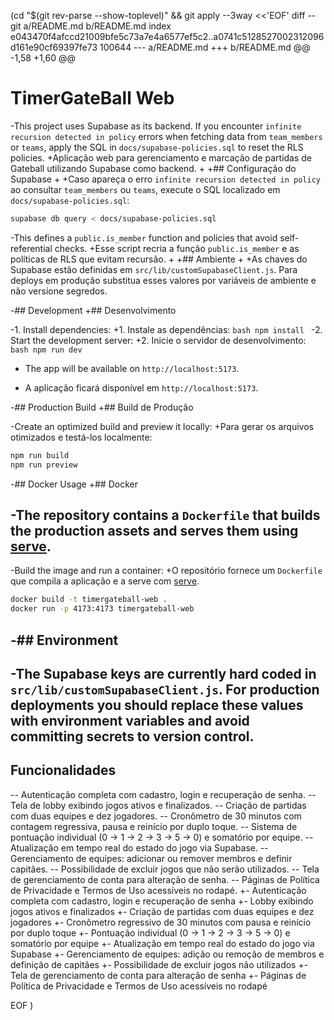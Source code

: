  (cd "$(git rev-parse --show-toplevel)" && git apply --3way <<'EOF' 
diff --git a/README.md b/README.md
index e043470f4afccd21009bfe5c73a7e4a6577ef5c2..a0741c5128527002312096d161e90cf69397fe73 100644
--- a/README.md
+++ b/README.md
@@ -1,58 +1,60 @@
 # TimerGateBall Web
 
-This project uses Supabase as its backend. If you encounter `infinite recursion detected in policy` errors when fetching data from `team_members` or `teams`, apply the SQL in `docs/supabase-policies.sql` to reset the RLS policies.
+Aplicação web para gerenciamento e marcação de partidas de Gateball utilizando Supabase como backend.
+
+## Configuração do Supabase
+
+Caso apareça o erro `infinite recursion detected in policy` ao consultar `team_members` ou `teams`, execute o SQL localizado em `docs/supabase-policies.sql`:
 
 ```bash
 supabase db query < docs/supabase-policies.sql
 ```
 
-This defines a `public.is_member` function and policies that avoid self-referential checks.
+Esse script recria a função `public.is_member` e as políticas de RLS que evitam recursão.
+
+## Ambiente
+
+As chaves do Supabase estão definidas em `src/lib/customSupabaseClient.js`. Para deploys em produção substitua esses valores por variáveis de ambiente e não versione segredos.
 
-## Development
+## Desenvolvimento
 
-1. Install dependencies:
+1. Instale as dependências:
    ```bash
    npm install
    ```
-2. Start the development server:
+2. Inicie o servidor de desenvolvimento:
    ```bash
    npm run dev
    ```
-   The app will be available on `http://localhost:5173`.
+   A aplicação ficará disponível em `http://localhost:5173`.
 
-## Production Build
+## Build de Produção
 
-Create an optimized build and preview it locally:
+Para gerar os arquivos otimizados e testá-los localmente:
 
 ```bash
 npm run build
 npm run preview
 ```
 
-## Docker Usage
+## Docker
 
-The repository contains a `Dockerfile` that builds the production assets and serves them using [serve](https://www.npmjs.com/package/serve).
-
-Build the image and run a container:
+O repositório fornece um `Dockerfile` que compila a aplicação e a serve com [serve](https://www.npmjs.com/package/serve).
 
 ```bash
 docker build -t timergateball-web .
 docker run -p 4173:4173 timergateball-web
 ```
 
-## Environment
-
-The Supabase keys are currently hard coded in `src/lib/customSupabaseClient.js`. For production deployments you should replace these values with environment variables and avoid committing secrets to version control.
-
 ## Funcionalidades
 
-- Autenticação completa com cadastro, login e recuperação de senha.
-- Tela de lobby exibindo jogos ativos e finalizados.
-- Criação de partidas com duas equipes e dez jogadores.
-- Cronômetro de 30 minutos com contagem regressiva, pausa e reinício por duplo toque.
-- Sistema de pontuação individual (0 → 1 → 2 → 3 → 5 → 0) e somatório por equipe.
-- Atualização em tempo real do estado do jogo via Supabase.
-- Gerenciamento de equipes: adicionar ou remover membros e definir capitães.
-- Possibilidade de excluir jogos que não serão utilizados.
-- Tela de gerenciamento de conta para alteração de senha.
-- Páginas de Política de Privacidade e Termos de Uso acessíveis no rodapé.
+- Autenticação completa com cadastro, login e recuperação de senha
+- Lobby exibindo jogos ativos e finalizados
+- Criação de partidas com duas equipes e dez jogadores
+- Cronômetro regressivo de 30 minutos com pausa e reinício por duplo toque
+- Pontuação individual (0 → 1 → 2 → 3 → 5 → 0) e somatório por equipe
+- Atualização em tempo real do estado do jogo via Supabase
+- Gerenciamento de equipes: adição ou remoção de membros e definição de capitães
+- Possibilidade de excluir jogos não utilizados
+- Tela de gerenciamento de conta para alteração de senha
+- Páginas de Política de Privacidade e Termos de Uso acessíveis no rodapé
 
EOF
)
